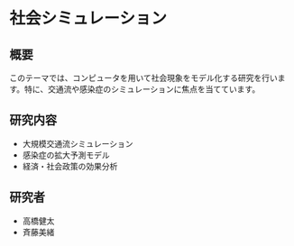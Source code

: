 # 社会シミュレーション

## 概要

このテーマでは、コンピュータを用いて社会現象をモデル化する研究を行います。特に、交通流や感染症のシミュレーションに焦点を当てています。

## 研究内容

- 大規模交通流シミュレーション
- 感染症の拡大予測モデル
- 経済・社会政策の効果分析

## 研究者

- 高橋健太
- 斉藤美緒 